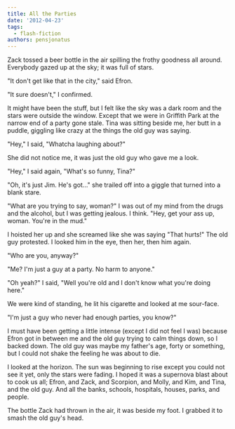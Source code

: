 ```yaml
---
title: All the Parties
date: '2012-04-23'
tags:
  - flash-fiction
authors: pensjonatus
---
```


Zack tossed a beer bottle in the air spilling the frothy goodness all around.
Everybody gazed up at the sky; it was full of stars.

<!-- truncate -->

"It don't get like that in the city," said Efron.

"It sure doesn't," I confirmed.

It might have been the stuff, but I felt like the sky was a dark room and the
stars were outside the window. Except that we were in Griffith Park at the
narrow end of a party gone stale. Tina was sitting beside me, her butt in a
puddle, giggling like crazy at the things the old guy was saying.

"Hey," I said, "Whatcha laughing about?"

She did not notice me, it was just the old guy who gave me a look.

"Hey," I said again, "What's so funny, Tina?"

"Oh, it's just Jim. He's got..." she trailed off into a giggle that turned into
a blank stare.

"What are you trying to say, woman?" I was out of my mind from the drugs and the
alcohol, but I was getting jealous. I think. "Hey, get your ass up, woman.
You're in the mud."

I hoisted her up and she screamed like she was saying "That hurts!" The old guy
protested. I looked him in the eye, then her, then him again.

"Who are you, anyway?"

"Me? I'm just a guy at a party. No harm to anyone."

"Oh yeah?" I said, "Well you're old and I don't know what you're doing here."

We were kind of standing, he lit his cigarette and looked at me sour-face.

"I'm just a guy who never had enough parties, you know?"

I must have been getting a little intense (except I did not feel I was) because
Efron got in between me and the old guy trying to calm things down, so I backed
down. The old guy was maybe my father's age, forty or something, but I could not
shake the feeling he was about to die.

I looked at the horizon. The sun was beginning to rise except you could not see
it yet, only the stars were fading. I hoped it was a supernova blast about to
cook us all; Efron, and Zack, and Scorpion, and Molly, and Kim, and Tina, and
the old guy. And all the banks, schools, hospitals, houses, parks, and people.

The bottle Zack had thrown in the air, it was beside my foot. I grabbed it to
smash the old guy's head.
